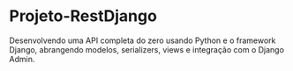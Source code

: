 # Projeto-RestDjango
Desenvolvendo uma API completa do zero usando Python e o framework Django, abrangendo modelos, serializers, views e integração com o Django Admin.
